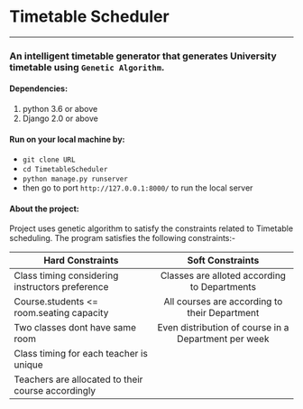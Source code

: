 # Timetable Scheduler
----------------------------------------------------------------------------------------------------------------------------
### An intelligent timetable generator that generates University timetable using `Genetic Algorithm`.

#### Dependencies:
 1. python 3.6 or above
 2. Django 2.0 or above

#### Run on your local machine by:
* `git clone URL`
* `cd TimetableScheduler`
* `python manage.py runserver`
* then go to port `http://127.0.0.1:8000/` to run the local server

#### About the project:
Project uses genetic algorithm to satisfy the constraints related to Timetable scheduling. The program satisfies the following constraints:-

| Hard Constraints                                  | Soft Constraints                                     |
| --------------------------------------------------|:----------------------------------------------------:|
| Class timing considering instructors preference   | Classes are alloted according to Departments|
| Course.students <= room.seating capacity          | All courses are according to their Department        |
| Two classes dont have same room                   | Even distribution of course in a Department per week  |
| Class timing for each teacher is unique           |
| Teachers are allocated to their course accordingly|



